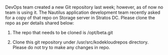 DevOps team created a new Git repository last week; however, as of now no team is using it. The Nautilus application development team recently asked for a copy of that repo on Storage server in Stratos DC. Please clone the repo as per details shared below:

1. The repo that needs to be cloned is /opt/beta.git

2. Clone this git repository under /usr/src/kodekloudrepos directory. Please do not try to make any changes in repo.
